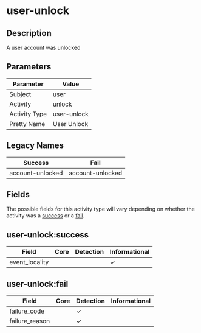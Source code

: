 user-unlock
===========

Description
-----------
A user account was unlocked

Parameters
----------
| Parameter     | Value       |
| ------------- | ----------- |
| Subject       | user        |
| Activity      | unlock      |
| Activity Type | user-unlock |
| Pretty Name   | User Unlock |

Legacy Names
------------
| Success              | Fail                 |
| -------------------- | -------------------- |
| account-unlocked<br> | account-unlocked<br> |

Fields
------

The possible fields for this activity type will vary depending on whether the activity was a [success](#user-unlocksuccess) or a [fail](#user-unlockfail).


user-unlock:success
-------------------

| Field          | Core | Detection | Informational |
| -------------- | ---- | --------- | ------------- |
| event_locality |      |           | &#10003;      |

user-unlock:fail
----------------

| Field          | Core | Detection | Informational |
| -------------- | ---- | --------- | ------------- |
| failure_code   |      | &#10003;  |               |
| failure_reason |      | &#10003;  |               |